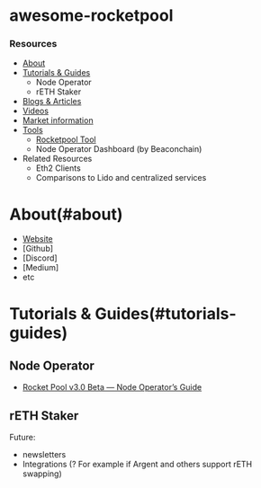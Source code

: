 # awesome-rocketpool

### Resources
- [About](#about)
- [Tutorials & Guides](#tutorials-guides)
  - Node Operator
  - rETH Staker
- [Blogs & Articles](#blogs-articles)
- [Videos](#videos)
- [Market information](#market-information)
- [Tools](#tools)
	- [Rocketpool Tool](https://www.rocketpooltool.com/)
	- Node Operator Dashboard (by Beaconchain)
- Related Resources
	- Eth2 Clients
	- Comparisons to Lido and centralized services

# About(#about)

* [Website](https://www.rocketpool.net)
* [Github]
* [Discord]
* [Medium]
* etc

# Tutorials & Guides(#tutorials-guides)

## Node Operator
* [Rocket Pool v3.0 Beta — Node Operator’s Guide](https://medium.com/rocket-pool/rocket-pool-v2-5-beta-node-operators-guide-77859891766b)

## rETH Staker



Future:
- newsletters
- Integrations (? For example if Argent and others support rETH swapping)
